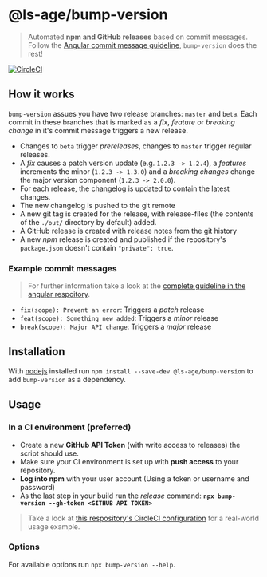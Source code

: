 # @ls-age/bump-version

> Automated **npm and GitHub releases** based on commit messages.
> Follow the [Angular commit message guideline](https://github.com/angular/angular.js/blob/master/DEVELOPERS.md#commits), `bump-version` does the rest!

[![CircleCI](https://circleci.com/gh/ls-age/bump-version.svg?style=svg)](https://circleci.com/gh/ls-age/bump-version)

## How it works

`bump-version` assues you have two release branches: `master` and `beta`. Each commit in these branches that is marked as a *fix*, *feature* or *breaking change* in it's commit message triggers a new release.

- Changes to `beta` trigger *prereleases*, changes to `master` trigger regular releases.
- A *fix* causes a patch version update (e.g. `1.2.3 -> 1.2.4`), a *features* increments the minor (`1.2.3 -> 1.3.0`) and a *breaking changes* change the major version component (`1.2.3 -> 2.0.0`).
- For each release, the changelog is updated to contain the latest changes.
- The new changelog is pushed to the git remote
- A new git tag is created for the release, with release-files (the contents of the `./out/` directory by default) added.
- A GitHub release is created with release notes from the git history
- A new *npm* release is created and published if the repository's `package.json` doesn't contain `"private": true`.

### Example commit messages

> For further information take a look at the [complete guideline in the angular respoitory](https://github.com/angular/angular.js/blob/master/DEVELOPERS.md#commits).

- `fix(scope): Prevent an error`: Triggers a *patch* release
- `feat(scope): Something new added`: Triggers a *minor* release
- `break(scope): Major API change`: Triggers a *major* release

## Installation

With [nodejs](https://nodejs.org) installed run `npm install --save-dev @ls-age/bump-version` to add `bump-version` as a dependency.

## Usage

### In a CI environment (preferred)

- Create a new **GitHub API Token** (with write access to releases) the script should use.
- Make sure your CI environment is set up with **push access** to your repository.
- **Log into npm** with your user account (Using a token or username and password)
- As the last step in your build run the *release* command: **`npx bump-version --gh-token <GITHUB API TOKEN>`**

> Take a look at [this respository's CircleCI configuration](https://github.com/ls-age/bump-version/blob/master/.circleci/config.yml) for a real-world usage example.

### Options

For available options run `npx bump-version --help`.
